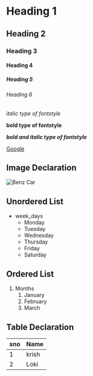 # Heading 1
## Heading 2
### Heading 3
#### Heading 4
##### Heading 5
###### Heading 6
*italic type of fontstyle*

**bold type of fontstyle**

***bold and italic type of fontstyle***

[Google](https://www.google.com/)

## Image Declaration
![Benz Car](https://images.unsplash.com/photo-1605559424843-9e4c228bf1c2?ixlib=rb-1.2.1&ixid=MnwxMjA3fDB8MHxzZWFyY2h8OXx8Y2Fyc3xlbnwwfHwwfHw%3D&w=1000&q=80)

## Unordered List
* week_days
   * Monday
   * Tuesday
   * Wednesday
   * Thursday
   * Friday
   * Saturday

## Ordered List
1. Months
     1. January
     2. February
     3. March

## Table Declaration
sno|Name
---|-----
1|krish
2|Loki
